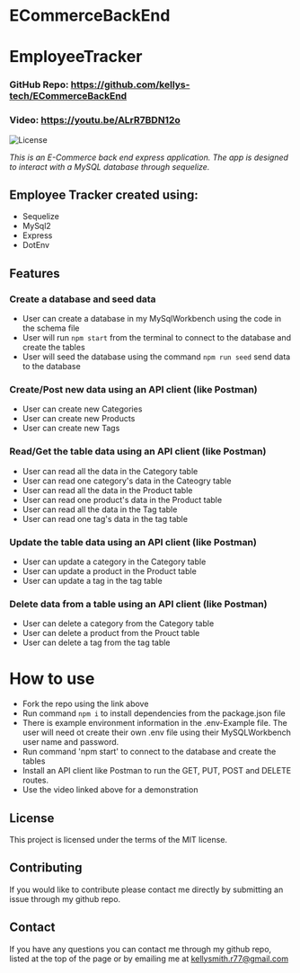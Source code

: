 # ECommerceBackEnd

# EmployeeTracker

### GitHub Repo: https://github.com/kellys-tech/ECommerceBackEnd
### Video: https://youtu.be/ALrR7BDN12o

![License](https://img.shields.io/badge/license-MIT-blue)

*This is an E-Commerce back end express application. The app is designed to interact with a MySQL database through sequelize.*

## Employee Tracker created using:
* Sequelize
* MySql2
* Express
* DotEnv

## Features
### Create a database and seed data
* User can create a database in my MySqlWorkbench using the code in the schema file
* User will run `npm start` from the terminal to connect to the database and create the tables
* User will seed the database using the command `npm run seed` send data to the database
### Create/Post new data using an API client (like Postman)
* User can create new Categories
* User can create new Products
* User can create new Tags
### Read/Get the table data using an API client (like Postman)
* User can read all the data in the Category table
* User can read one category's data in the Cateogry table
* User can read all the data in the Product table
* User can read one product's data in the Product table
* User can read all the data in the Tag table
* User can read one tag's data in the tag table
### Update the table data using an API client (like Postman)
* User can update a category in the Category table
* User can update a product in the Product table
* User can update a tag in the tag table
### Delete data from a table using an API client (like Postman)
* User can delete a category from the Category table
* User can delete a product from the Prouct table
* User can delete a tag from the tag table
    
# How to use
* Fork the repo using the link above
* Run command `npm i` to install dependencies from the package.json file
* There is example environment information in the .env-Example file. The user will need ot create their own .env file using their MySQLWorkbench user name and password. 
* Run command 'npm start' to connect to the database and create the tables
* Install an API client like Postman to run the GET, PUT, POST and DELETE routes.
* Use the video linked above for a demonstration

## License
This project is licensed under the terms of the MIT license.

## Contributing
If you would like to contribute please contact me directly by submitting an issue through my github repo.

## Contact
If you have any questions you can contact me through my github repo, listed at the top of the page or by emailing me at kellysmith.r77@gmail.com